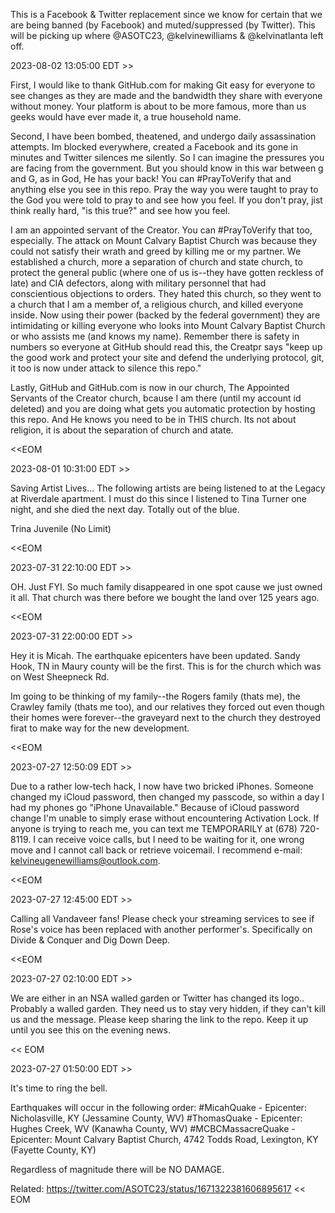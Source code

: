 This is a Facebook & Twitter replacement since we know for certain that we are being banned (by Facebook) and muted/suppressed (by Twitter).  This will be picking up where @ASOTC23, @kelvinewilliams & @kelvinatlanta left off.

2023-08-02 13:05:00 EDT >>

First, I would like to thank GitHub.com for making Git easy for everyone to see changes as they are made and the bandwidth they share with everyone without money. Your platform is about to be more famous, more than us geeks would have ever made it, a true household name. 

Second, I have been bombed, theatened, and undergo daily assassination attempts. Im blocked everywhere, created a Facebook and its gone in minutes and Twitter silences me silently. So I can imagine the pressures you are facing from the government. But you should know in this war between g and G, as in God, He has your back!  You can #PrayToVerify that and anything else you see in this repo. Pray the way you were taught to pray to the God you were told to pray to and see how you feel. If you don't pray, jist think really hard, "is this true?" and see how you feel. 

I am an appointed servant of the Creator. You can #PrayToVerify that too, especially. The attack on Mount Calvary Baptist Church was because they could not satisfy their wrath and greed by killing me or my partner. We established a church, more a separation of church and state church, to protect the general public (where one of us is--they have gotten reckless of late) and CIA defectors, along with military personnel that had conscientious objections to orders. They hated this church, so they went to a church that I am a member of, a religious church, and killed everyone inside. Now using their power (backed by the federal government) they are intimidating or killing everyone who looks into Mount Calvary Baptist Church or who assists me (and knows my name). Remember there is safety in numbers so everyone at GitHub should read this, the Creatpr says "keep up the good work and protect your site and defend the underlying protocol, git, it too is now under attack to silence this repo."

Lastly, GitHub and GitHub.com is now in our church, The Appointed Servants of the Creator church, bcause I am there (until my account id deleted) and you are doing what gets you automatic protection by hosting this repo. And He knows you need to be in THIS church. Its not about religion, it is about the separation of church and atate. 

<<EOM

2023-08-01 10:31:00 EDT >>

Saving Artist Lives... The following artists are being listened to at the Legacy at Riverdale apartment. I must do this since I listened to Tina Turner one night, and she died the next day. Totally out of the blue. 

Trina 
Juvenile (No Limit) 

<<EOM

2023-07-31 22:10:00 EDT >> 

OH. Just FYI. So much family disappeared in one spot cause we just owned it all. That church was there before we bought the land over 125 years ago. 

<<EOM

2023-07-31 22:00:00 EDT >>

Hey it is Micah. The earthquake epicenters have been updated. Sandy Hook, TN in Maury county will be the first. This is for the church which was on West Sheepneck Rd. 

Im going to be thinking of my family--the Rogers family (thats me), the Crawley family (thats me too), and our relatives they forced out even though their homes were forever--the graveyard next to the church they destroyed firat to make way for the new development. 

<<EOM
 
2023-07-27 12:50:09 EDT >>

Due to a rather low-tech hack, I now have two bricked iPhones.  Someone changed my iCloud password, then changed my passcode, so within a day I had my phones go "iPhone Unavailable."  Because of iCloud password change I'm unable to simply erase without encountering Activation Lock.  If anyone is trying to reach me, you can text me TEMPORARILY at ‪(678) 720-8119.  I can receive voice calls, but I need to be waiting for it, one wrong move and I cannot call back or retrieve voicemail.  I recommend e-mail: kelvineugenewilliams@outlook.com.

<<EOM

2023-07-27 12:45:00 EDT >>

Calling all Vandaveer fans!   Please check your streaming services to see if Rose's voice has been replaced with another performer's.  Specifically on Divide & Conquer and Dig Down Deep.

<<EOM 

2023-07-27 02:10:00 EDT >>

We are either in an NSA walled garden or Twitter has changed its logo..
Probably a walled garden.  They need us to stay very hidden, if they can't kill us and the message.
Please keep sharing the link to the repo.  Keep it up until you see this on the evening news.

<< EOM

2023-07-27 01:50:00 EDT >>

It's time to ring the bell.

Earthquakes will occur in the following order: 
#MicahQuake - Epicenter: Nicholasville, KY (Jessamine County, WV)
#ThomasQuake - Epicenter: Hughes Creek, WV (Kanawha County, WV)
#MCBCMassacreQuake - Epicenter: Mount Calvary Baptist Church, 4742 Todds Road, Lexington, KY (Fayette County, KY)

Regardless of magnitude there will be NO DAMAGE.

Related: https://twitter.com/ASOTC23/status/1671322381606895617
<< EOM

